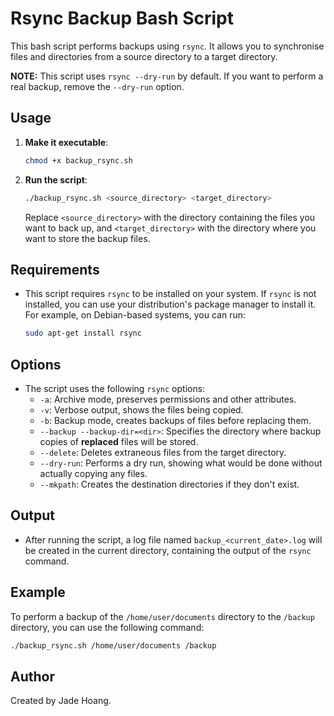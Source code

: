 # Rsync Backup Bash Script

This bash script performs backups using `rsync`. It allows you to synchronise files and directories from a source directory to a target directory.

**NOTE:** This script uses `rsync --dry-run` by default. If you want to perform a real backup, remove the `--dry-run` option.

## Usage

1. **Make it executable**:

   ```bash
   chmod +x backup_rsync.sh
   ```

2. **Run the script**:

   ```bash
   ./backup_rsync.sh <source_directory> <target_directory>
   ```

   Replace `<source_directory>` with the directory containing the files you want to back up, and `<target_directory>` with the directory where you want to store the backup files.

## Requirements

- This script requires `rsync` to be installed on your system. If `rsync` is not installed, you can use your distribution's package manager to install it. For example, on Debian-based systems, you can run:

  ```bash
  sudo apt-get install rsync
  ```

## Options

- The script uses the following `rsync` options:
  - `-a`: Archive mode, preserves permissions and other attributes.
  - `-v`: Verbose output, shows the files being copied.
  - `-b`: Backup mode, creates backups of files before replacing them.
  - `--backup --backup-dir=<dir>`: Specifies the directory where backup copies of **replaced** files will be stored.
  - `--delete`: Deletes extraneous files from the target directory.
  - `--dry-run`: Performs a dry run, showing what would be done without actually copying any files.
  - `--mkpath`: Creates the destination directories if they don't exist.

## Output

- After running the script, a log file named `backup_<current_date>.log` will be created in the current directory, containing the output of the `rsync` command.

## Example

To perform a backup of the `/home/user/documents` directory to the `/backup` directory, you can use the following command:

```bash
./backup_rsync.sh /home/user/documents /backup
```

## Author

Created by Jade Hoang.
